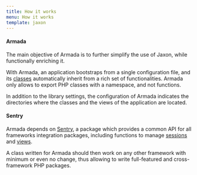 ```yaml
---
title: How it works
menu: How it works
template: jaxon
---
```


#### Armada

The main objective of Armada is to further simplify the use of Jaxon, while functionally enriching it.

With Armada, an application bootstraps from a single configuration file, and its [classes](/docs/armada/classes) automatically inherit from a rich set of functionalities.
Armada only allows to export PHP classes with a namespace, and not functions.

In addition to the library settings, the configuration of Armada indicates the directories where the classes and the views of the application are located.

#### Sentry

Armada depends on [Sentry](https://github.com/jaxon-php/jaxon-sentry), a package which provides a common API for all frameworks integration packages, including functions to manage [sessions](/docs/armada/sessions) and [views](/docs/armada/views).

A class written for Armada should then work on any other framework with minimum or even no change, thus allowing to write full-featured and cross-framework PHP packages.
